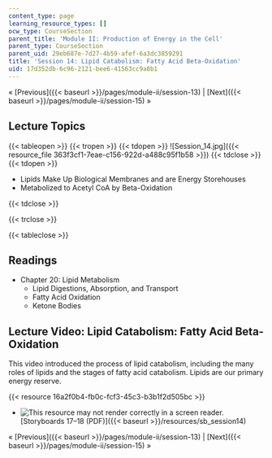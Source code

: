 ```yaml
---
content_type: page
learning_resource_types: []
ocw_type: CourseSection
parent_title: 'Module II: Production of Energy in the Cell'
parent_type: CourseSection
parent_uid: 29eb687e-7d27-4b59-afef-6a3dc3859291
title: 'Session 14: Lipid Catabolism: Fatty Acid Beta-Oxidation'
uid: 17d352db-6c96-2121-bee6-41563cc9a8b1
---
```


« [Previous]({{< baseurl >}}/pages/module-ii/session-13) | [Next]({{< baseurl >}}/pages/module-ii/session-15) »

Lecture Topics
--------------

{{< tableopen >}}
{{< tropen >}}
{{< tdopen >}}
![Session_14.jpg]({{< resource_file 363f3cf1-7eae-c156-922d-a488c95f1b58 >}})
{{< tdclose >}}
{{< tdopen >}}


*   Lipids Make Up Biological Membranes and are Energy Storehouses
*   Metabolized to Acetyl CoA by Beta-Oxidation


{{< tdclose >}}

{{< trclose >}}

{{< tableclose >}}

Readings
--------

*   Chapter 20: Lipid Metabolism
    *   Lipid Digestions, Absorption, and Transport
    *   Fatty Acid Oxidation
    *   Ketone Bodies

Lecture Video: Lipid Catabolism: Fatty Acid Beta-Oxidation
----------------------------------------------------------

This video introduced the process of lipid catabolism, including the many roles of lipids and the stages of fatty acid catabolism. Lipids are our primary energy reserve.

{{< resource 16a2f0b4-fb0c-fcf3-45c3-b3b1f2d505bc >}}

*   ![This resource may not render correctly in a screen reader.](/images/inacessible.gif)[Storyboards 17–18 (PDF)]({{< baseurl >}}/resources/sb_session14)

« [Previous]({{< baseurl >}}/pages/module-ii/session-13) | [Next]({{< baseurl >}}/pages/module-ii/session-15) »